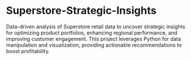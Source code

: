 # Superstore-Strategic-Insights
Data-driven analysis of Superstore retail data to uncover strategic insights for optimizing product portfolios, enhancing regional performance, and improving customer engagement. This project leverages Python for data manipulation and visualization, providing actionable recommendations to boost profitability.

